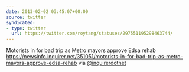 ```yaml
---
date: 2013-02-02 03:45:07+00:00
source: twitter
syndicated:
- type: twitter
  url: https://twitter.com/roytang/statuses/297551195298463744/
---
```


Motorists in for bad trip as Metro mayors approve Edsa rehab https://newsinfo.inquirer.net/351051/motorists-in-for-bad-trip-as-metro-mayors-approve-edsa-rehab via [@inquirerdotnet](https://twitter.com/inquirerdotnet/)